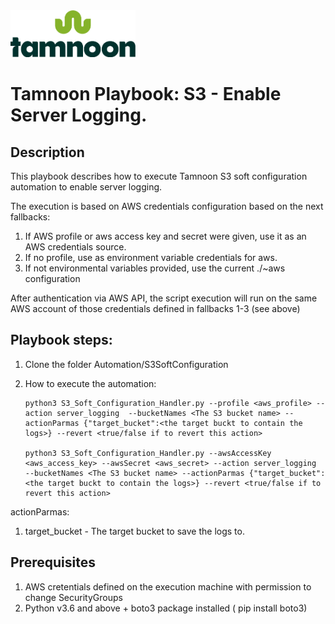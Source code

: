 
<img src="../../images/icons/Tamnoon.png" width="200"/>

# Tamnoon Playbook: S3 - Enable Server Logging.

## Description
This playbook describes how to execute Tamnoon S3 soft configuration automation to enable server logging.

The execution is based on AWS credentials configuration based on the next fallbacks:
1. If AWS profile or aws access key and secret were given, use it as an AWS credentials source.
2. If no profile, use as environment variable credentials for aws.
3. If not environmental variables provided, use the current ./~aws configuration

After authentication via AWS API, the script execution will run on the same AWS account of those credentials defined in fallbacks 1-3 (see above)

## Playbook steps:
1. Clone the folder Automation/S3SoftConfiguration 
2. How to execute the automation:

       python3 S3_Soft_Configuration_Handler.py --profile <aws_profile> --action server_logging  --bucketNames <The S3 bucket name> --actionParmas {"target_bucket":<the target buckt to contain the logs>} --revert <true/false if to revert this action>

       python3 S3_Soft_Configuration_Handler.py --awsAccessKey <aws_access_key> --awsSecret <aws_secret> --action server_logging  --bucketNames <The S3 bucket name> --actionParmas {"target_bucket":<the target buckt to contain the logs>} --revert <true/false if to revert this action>

actionParmas:
1. target_bucket - The target bucket to save the logs to.
      
   


## Prerequisites 
1. AWS cretentials defined on the execution machine with permission to change SecurityGroups
2. Python v3.6  and above + boto3 package installed ( pip install boto3)



